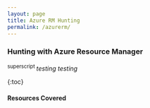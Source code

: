 ```yaml
---
layout: page
title: Azure RM Hunting
permalink: /azurerm/
---
```


### Hunting with Azure Resource Manager 

<sup> superscript </sup>
*testing testing*

{:toc}

#### Resources Covered
